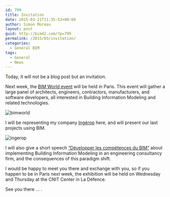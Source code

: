 ```yaml
---
id: 799
title: Invitation
date: 2015-03-21T11:35:53+00:00
author: Simon Moreau
layout: post
guid: http://bim42.com/?p=799
permalink: /2015/03/invitation/
categories:
  - General BIM
tags:
  - General
  - News
---
```

Today, it will not be a blog post but an invitation.

Next week, the [BIM World event](http://www.bim-w.com/?lang=en) will be held in Paris. This event will gather a large panel of architects, engineers, contractors, manufacturers, and software developers, all interested in Building Information Modeling and related technologies.

![bimworld](http://bim42.com/wp-content/uploads/2015/03/bimworld.png)

I will be representing my company [Ingérop](http://www.ingerop.com/) here, and will present our last projects using BIM.

![ingerop](http://bim42.com/wp-content/uploads/2015/03/ingerop.bmp)

I will also give a short speech [&#8220;Développer les compétences du BIM&#8221;](http://www.bim-w.com/program26) about implementing Building Information Modeling in an engineering consultancy firm, and the consequences of this paradigm shift.

I would be happy to meet you there and exchange with you, so if you happen to be in Paris next week, the exhibition will be held on Wednesday and Thursday at the CNIT Center in La Défence.

See you there ... .